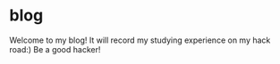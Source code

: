 # blog
Welcome to my blog!
It will record my studying experience on my hack road:)
Be a good hacker!
